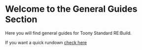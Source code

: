 # Welcome to the General Guides Section

Here you will find general guides for Toony Standard RE:Build.

If you want a quick rundown [check here](xref:Quickstart)